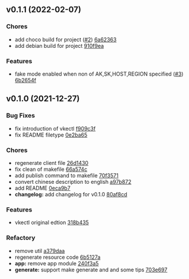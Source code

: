 
<a name="v0.1.1"></a>
## v0.1.1 (2022-02-07)

### Chores

* add choco build for project ([#2](https://github.com/volcengine/vkectl/issues/2)) [6a62363](https://github.com/volcengine/vkectl/commit/6a62363b8d2d89a4d009d6c4545451e40416af28)
* add debian build for project [910f9ea](https://github.com/volcengine/vkectl/commit/910f9ea49d13b0d429bb2e29cc96aa5294961d2b)

### Features

* fake mode enabled when non of AK,SK,HOST,REGION specified ([#3](https://github.com/volcengine/vkectl/issues/3)) [6b2654f](https://github.com/volcengine/vkectl/commit/6b2654fdb65c521209df4cc21e7bf7e317661cd2)


<a name="v0.1.0"></a>
## v0.1.0 (2021-12-27)

### Bug Fixes

* fix introduction of vkectl [f909c3f](https://github.com/volcengine/vkectl/commit/f909c3fa1d5c12a9faa4def7f4c12d1207fc2935)
* fix README filetype [0e2ba65](https://github.com/volcengine/vkectl/commit/0e2ba65c93bd2a0025df45a85af307f1de242b98)

### Chores

* regenerate client file [26d1430](https://github.com/volcengine/vkectl/commit/26d1430aeaca61f9f6dfaecb76b5984fb504df00)
* fix clean of makefile [66a574c](https://github.com/volcengine/vkectl/commit/66a574ce7554175b4106368eab93815501649df6)
* add publish command to makefile [70f3571](https://github.com/volcengine/vkectl/commit/70f35716e5777d126a30f99648890d4763350069)
* convert chinese description to english [a97b872](https://github.com/volcengine/vkectl/commit/a97b87228f94a5dfea8d2dd2afeb1158a6f7c936)
* add README [0eca9b7](https://github.com/volcengine/vkectl/commit/0eca9b78aba3aafd88df80e160aad7b18533708b)
* **changelog:** add changelog for v0.1.0 [80af8cd](https://github.com/volcengine/vkectl/commit/80af8cd3ff3b58ddb22052725ae859a1aa342d22)

### Features

* vkectl original edtion [318b435](https://github.com/volcengine/vkectl/commit/318b4358a3e93e61d8a16018964c7c952d25d309)

### Refactory

* remove util [a379daa](https://github.com/volcengine/vkectl/commit/a379daacfdf35574daf48b8b2130fe084bf40c70)
* regenerate resource code [6b5127a](https://github.com/volcengine/vkectl/commit/6b5127aed969b3c411b77908c228c5f01a1a8202)
* **app:** remove app module [240f3a5](https://github.com/volcengine/vkectl/commit/240f3a55fe1adb04d2e7d1837b52bfa0e3889375)
* **generate:** support make generate and and some tips [703e697](https://github.com/volcengine/vkectl/commit/703e6970a2b3b3abf118625e237195c261bb93dd)

